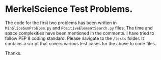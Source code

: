 # MerkelScience Test Problems.

The code for the first two problems has been written in `MinSliceSumProblem.py` and `PositiveElementSearch.py` files.
The time and space complexities have been mentioned in the comments. I have tried to follow PEP 8 coding standard.
Please navigate to the `/tests` folder. It contains a script that covers various test cases for the above to code files.

Thanks.
